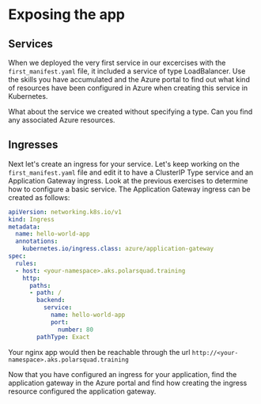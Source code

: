 # Exposing the app

## Services

When we deployed the very first service in our excercises with the `first_manifest.yaml` file, it included a service of type LoadBalancer. Use the skills you have accumulated and the Azure portal to find out what kind of resources have been configured in Azure when creating this service in Kubernetes. 

What about the service we created without specifying a type. Can you find any associated Azure resources.

## Ingresses

Next let's create an ingress for your service. Let's keep working on the `first_manifest.yaml` file and edit it to have a ClusterIP Type service and an Application Gateway ingress. Look at the previous exercises to determine how to configure a basic service. The Application Gateway ingress can be created as follows:

```yaml
apiVersion: networking.k8s.io/v1
kind: Ingress
metadata:
  name: hello-world-app
  annotations:
    kubernetes.io/ingress.class: azure/application-gateway
spec:
  rules:
  - host: <your-namespace>.aks.polarsquad.training
    http:
      paths:
      - path: /
        backend:
          service:
            name: hello-world-app
            port:
              number: 80
        pathType: Exact
```

Your nginx app would then be reachable through the url `http://<your-namespace>.aks.polarsquad.training`

Now that you have configured an ingress for your application, find the application gateway in the Azure portal and find how creating the ingress resource configured the application gateway.